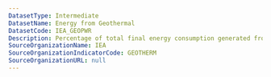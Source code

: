 ```yaml
---
DatasetType: Intermediate
DatasetName: Energy from Geothermal
DatasetCode: IEA_GEOPWR
Description: Percentage of total final energy consumption generated from Geothermal
SourceOrganizationName: IEA
SourceOrganizationIndicatorCode: GEOTHERM
SourceOrganizationURL: null
---
```


